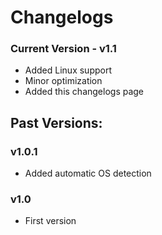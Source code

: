 # Changelogs
### Current Version - v1.1
- Added Linux support
- Minor optimization
- Added this changelogs page
## Past Versions:
### v1.0.1
- Added automatic OS detection
### v1.0
- First version